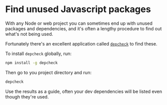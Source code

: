 # Find unused Javascript packages

With any Node or web project you can sometimes end up with unused packages and dependencies, and it's often a lengthy procedure to find out what's not being used.

Fortunately there's an excellent application called [`depcheck`](https://www.npmjs.com/package/depcheck) to find these.

To install `depcheck` globally, run:

```bash
npm install -g depcheck
```

Then go to you project directory and run:

```bash
depcheck
```

Use the results as a guide, often your dev dependencies will be listed even though they're used.
